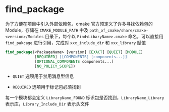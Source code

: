 # find_package

为了方便在项目中引入外部依赖包，cmake 官方预定义了许多寻找依赖包的 Module，存储在 `CMAKE_MODULE_PATH` 中及 `path_of_cmake/share/cmake-<version>/Modules` 目录下，每个以 `Find<LibaryName>.cmake` 命名，可以直接用 `find_pakcage` 进行引用，完成对 `xxx_include_dir` 和 `xxx_library` 赋值

```cmake
find_package(<PackageName> [version] [EXACT] [QUIET] [MODULE]
             [REQUIRED] [[COMPONENTS] [components...]]
             [OPTIONAL_COMPONENTS components...]
             [NO_POLICY_SCOPE])
```

- `QUIET` 选项用于禁用消息型信息

- `REQUIRED` 选项用于标记包必须找到

每一个模块都会定义 `LibraryName_FOUND` 标识包是否找到，`LibraryName_Library` 表示库，`Library_Include_Dir` 表示头文件